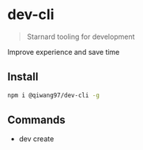 # dev-cli

> Starnard tooling for development

Improve experience and save time

## Install

```bash
npm i @qiwang97/dev-cli -g
```

## Commands

- dev create
